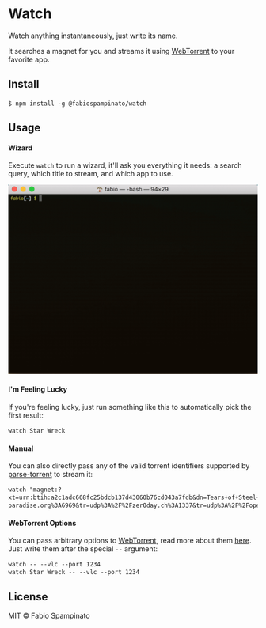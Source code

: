 # Watch

Watch anything instantaneously, just write its name.

It searches a magnet for you and streams it using [WebTorrent](https://github.com/fabiospampinato/webtorrent-cli/tree/iina-support) to your favorite app.

## Install

```shell
$ npm install -g @fabiospampinato/watch
```

## Usage

#### Wizard

Execute `watch` to run a wizard, it'll ask you everything it needs: a search query, which title to stream, and which app to use.

<p align="center">
	<img src="resources/wizard.gif" width="600" alt="Wizard">
</p>

#### I'm Feeling Lucky

If you're feeling lucky, just run something like this to automatically pick the first result:

```shell
watch Star Wreck
```

#### Manual

You can also directly pass any of the valid torrent identifiers supported by [parse-torrent](https://github.com/webtorrent/parse-torrent) to stream it:

```shell
watch "magnet:?xt=urn:btih:a2c1adc668fc25bdcb137d43060b76cd043a7fdb&dn=Tears+of+Steel+%282012%29+1080p+mkv&tr=udp%3A%2F%2Ftracker.leechers-paradise.org%3A6969&tr=udp%3A%2F%2Fzer0day.ch%3A1337&tr=udp%3A%2F%2Fopen.demonii.com%3A1337&tr=udp%3A%2F%2Ftracker.coppersurfer.tk%3A6969&tr=udp%3A%2F%2Fexodus.desync.com%3A6969"
```

#### WebTorrent Options

You can pass arbitrary options to [WebTorrent](https://github.com/fabiospampinato/webtorrent-cli/tree/iina-support), read more about them [here](https://github.com/fabiospampinato/webtorrent-cli/tree/iina-support). Just write them after the special `--` argument:

```shell
watch -- --vlc --port 1234
watch Star Wreck -- --vlc --port 1234
```

## License

MIT © Fabio Spampinato
